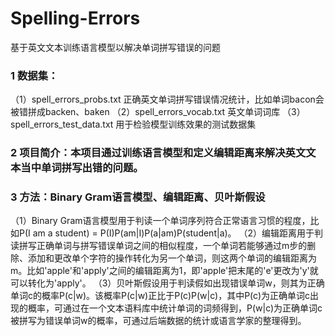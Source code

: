 # Spelling-Errors
基于英文文本训练语言模型以解决单词拼写错误的问题

### 1 数据集：
（1）spell_errors_probs.txt 正确英文单词拼写错误情况统计，比如单词bacon会被错拼成backen、baken 
（2）spell_errors_vocab.txt 英文单词词库
（3）spell_errors_test_data.txt 用于检验模型训练效果的测试数据集
### 2 项目简介：本项目通过训练语言模型和定义编辑距离来解决英文文本当中单词拼写出错的问题。
### 3 方法：Binary Gram语言模型、编辑距离、贝叶斯假设
（1）Binary Gram语言模型用于判读一个单词序列符合正常语言习惯的程度，比如P(I am a student) = P(I)P(am|I)P(a|am)P(student|a)。
（2）编辑距离用于判读拼写正确单词与拼写错误单词之间的相似程度，一个单词若能够通过m步的删除、添加和更改单个字符的操作转化为另一个单词，则这两个单词的编辑距离为m。比如'apple'和'apply'之间的编辑距离为1，即'apple'把末尾的'e'更改为'y'就可以转化为'apply'。
（3）贝叶斯假设用于判读假如出现错误单词w，则其为正确单词c的概率P(c|w)。该概率P(c|w)正比于P(c)P(w|c)，其中P(c)为正确单词c出现的概率，可通过在一个文本语料库中统计单词的词频得到，P(w|c)为正确单词c被拼写为错误单词w的概率，可通过后端数据的统计或语言学家的整理得到。
